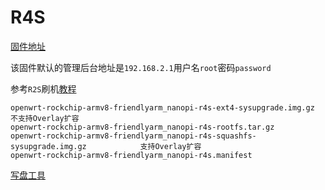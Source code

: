 # R4S



[固件地址](https://github.com/DHDAXCW/NanoPi-R4S-2021)

该固件默认的管理后台地址是`192.168.2.1`用户名`root`密码`password`



参考`R2S`刷机[教程](https://www.youtube.com/watch?v=ZCmbbnIBD78)

```
openwrt-rockchip-armv8-friendlyarm_nanopi-r4s-ext4-sysupgrade.img.gz				不支持Overlay扩容
openwrt-rockchip-armv8-friendlyarm_nanopi-r4s-rootfs.tar.gz
openwrt-rockchip-armv8-friendlyarm_nanopi-r4s-squashfs-sysupgrade.img.gz			支持Overlay扩容
openwrt-rockchip-armv8-friendlyarm_nanopi-r4s.manifest
```



[写盘工具](https://www.balena.io/etcher/)

